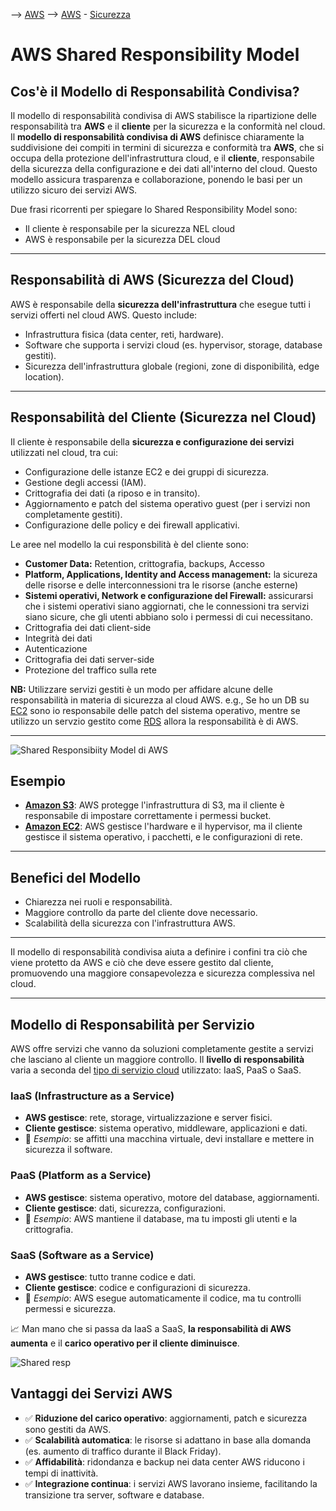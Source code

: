 --> [AWS](/00-Intro/AWS.md)
--> [AWS](/00-Intro/AWS.md)  -  [Sicurezza](/09-Sicurezza-Compliance-Governance/Sicurezza-Compliance-Governance.md)
# AWS Shared Responsibility Model

## Cos'è il Modello di Responsabilità Condivisa?

Il modello di responsabilità condivisa di AWS stabilisce la ripartizione delle responsabilità tra **AWS** e il **cliente** per la sicurezza e la conformità nel cloud.
Il **modello di responsabilità condivisa di AWS** definisce chiaramente la suddivisione dei compiti in termini di sicurezza e conformità tra **AWS**, che si occupa della protezione dell'infrastruttura cloud, e il **cliente**, responsabile della sicurezza della configurazione e dei dati all'interno del cloud. Questo modello assicura trasparenza e collaborazione, ponendo le basi per un utilizzo sicuro dei servizi AWS.

Due frasi ricorrenti per spiegare lo Shared Responsibility Model sono:
- Il cliente è responsabile per la sicurezza NEL cloud
- AWS è responsabile per la sicurezza DEL cloud

---

## Responsabilità di AWS (Sicurezza del Cloud)

AWS è responsabile della **sicurezza dell'infrastruttura** che esegue tutti i servizi offerti nel cloud AWS. Questo include:

- Infrastruttura fisica (data center, reti, hardware).
- Software che supporta i servizi cloud (es. hypervisor, storage, database gestiti).
- Sicurezza dell'infrastruttura globale (regioni, zone di disponibilità, edge location).

---

## Responsabilità del Cliente (Sicurezza nel Cloud)

Il cliente è responsabile della **sicurezza e configurazione dei servizi** utilizzati nel cloud, tra cui:

- Configurazione delle istanze EC2 e dei gruppi di sicurezza.
- Gestione degli accessi (IAM).
- Crittografia dei dati (a riposo e in transito).
- Aggiornamento e patch del sistema operativo guest (per i servizi non completamente gestiti).
- Configurazione delle policy e dei firewall applicativi.

Le aree nel modello la cui responsbilità è del cliente sono:
- **Customer Data:** Retention, crittografia, backups, Accesso
- **Platform, Applications, Identity and Access management:** la sicureza delle risorse e delle interconnessioni tra le risorse (anche esterne)
- **Sistemi operativi, Network e configurazione del Firewall:** assicurarsi che i sistemi operativi siano aggiornati, che le connessioni tra servizi siano sicure, che gli utenti abbiano solo i permessi di cui necessitano.
- Crittografia dei dati client-side
- Integrità dei dati
- Autenticazione
- Crittografia dei dati server-side
- Protezione del traffico sulla rete

**NB:** Utilizzare servizi gestiti è un modo per affidare alcune delle responsabilità in materia di sicurezza al cloud AWS.
e.g., Se ho un DB su [EC2](/01-Compute-options/Amazon-EC2.md) sono io responsabile delle patch del sistema operativo, mentre se utilizzo un servzio gestito come [RDS](/04-Database-services/Amazon-RDS.md) allora la responsabilità è di AWS.

---

![Shared Responsibiity Model di AWS](Shared_Responsibility_Model.jpg)
## Esempio

- **[Amazon S3](/02-Storage-services/Amazon-S3.md)**: AWS protegge l'infrastruttura di S3, ma il cliente è responsabile di impostare correttamente i permessi bucket.
- **[Amazon EC2](/01-Compute-options/Amazon-EC2.md)**: AWS gestisce l'hardware e il hypervisor, ma il cliente gestisce il sistema operativo, i pacchetti, e le configurazioni di rete.

---

## Benefici del Modello

- Chiarezza nei ruoli e responsabilità.
- Maggiore controllo da parte del cliente dove necessario.
- Scalabilità della sicurezza con l'infrastruttura AWS.

---

Il modello di responsabilità condivisa aiuta a definire i confini tra ciò che viene protetto da AWS e ciò che deve essere gestito dal cliente, promuovendo una maggiore consapevolezza e sicurezza complessiva nel cloud.

---


## Modello di Responsabilità per Servizio

AWS offre servizi che vanno da soluzioni completamente gestite a servizi che lasciano al cliente un maggiore controllo. 
Il **livello di responsabilità** varia a seconda del [tipo di servizio cloud](/00-Intro/Tipi-di-servizi-cloud.md) utilizzato: IaaS, PaaS o SaaS.

### IaaS (Infrastructure as a Service)
- **AWS gestisce**: rete, storage, virtualizzazione e server fisici.
- **Cliente gestisce**: sistema operativo, middleware, applicazioni e dati.
- 📌 *Esempio*: se affitti una macchina virtuale, devi installare e mettere in sicurezza il software.

### PaaS (Platform as a Service)
- **AWS gestisce**: sistema operativo, motore del database, aggiornamenti.
- **Cliente gestisce**: dati, sicurezza, configurazioni.
- 📌 *Esempio*: AWS mantiene il database, ma tu imposti gli utenti e la crittografia.

### SaaS (Software as a Service)
- **AWS gestisce**: tutto tranne codice e dati.
- **Cliente gestisce**: codice e configurazioni di sicurezza.
- 📌 *Esempio*: AWS esegue automaticamente il codice, ma tu controlli permessi e sicurezza.

📈 Man mano che si passa da IaaS a SaaS, **la responsabilità di AWS aumenta** e il **carico operativo per il cliente diminuisce**.

![Shared resp](Shared_resp.jpg)
## Vantaggi dei Servizi AWS

- ✅ **Riduzione del carico operativo**: aggiornamenti, patch e sicurezza sono gestiti da AWS.
- ✅ **Scalabilità automatica**: le risorse si adattano in base alla domanda (es. aumento di traffico durante il Black Friday).
- ✅ **Affidabilità**: ridondanza e backup nei data center AWS riducono i tempi di inattività.
- ✅ **Integrazione continua**: i servizi AWS lavorano insieme, facilitando la transizione tra server, software e database.

